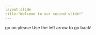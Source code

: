 ```yaml
---
layout:slide
title:"Welcome to our second slide!"
---
```

go on please
Use the left arrow to go back!
